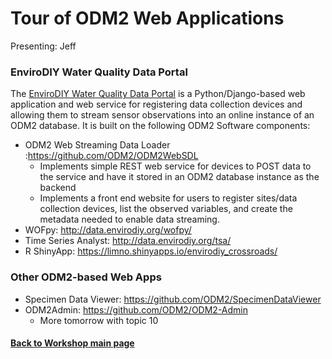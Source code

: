 # Tour of ODM2 Web Applications
Presenting: Jeff

### EnviroDIY Water Quality Data Portal
The [EnviroDIY Water Quality Data Portal](http://data.envirodiy.org/) is a Python/Django-based web application and web service for registering data collection devices and allowing them to stream sensor observations into an online instance of an ODM2 database. It is built on the following ODM2 Software components:
* ODM2 Web Streaming Data Loader :https://github.com/ODM2/ODM2WebSDL
  * Implements simple REST web service for devices to POST data to the service and have it stored in an ODM2 database instance as the backend
  * Implements a front end website for users to register sites/data collection devices, list the observed variables, and create the metadata needed to enable data streaming.
* WOFpy: http://data.envirodiy.org/wofpy/
* Time Series Analyst: http://data.envirodiy.org/tsa/
* R ShinyApp: https://limno.shinyapps.io/envirodiy_crossroads/

### Other ODM2-based Web Apps
* Specimen Data Viewer: https://github.com/ODM2/SpecimenDataViewer
* ODM2Admin: https://github.com/ODM2/ODM2-Admin
  * More tomorrow with topic 10


#### [Back to Workshop main page](https://github.com/BiG-CZ/bigcz_wshp2017/blob/master/README.md)
